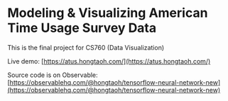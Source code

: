 # Modeling & Visualizing American Time Usage Survey Data

This is the final project for CS760 (Data Visualization)

Live demo: [https://atus.hongtaoh.com/](https://atus.hongtaoh.com/)

Source code is on Observable: [https://observablehq.com/@hongtaoh/tensorflow-neural-network-new](https://observablehq.com/@hongtaoh/tensorflow-neural-network-new)

